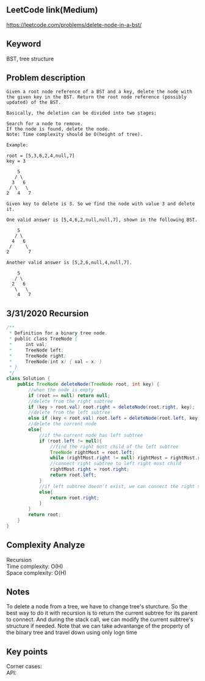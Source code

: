 ## LeetCode link(Medium)
https://leetcode.com/problems/delete-node-in-a-bst/

## Keyword
BST, tree structure

## Problem description
```
Given a root node reference of a BST and a key, delete the node with the given key in the BST. Return the root node reference (possibly updated) of the BST.

Basically, the deletion can be divided into two stages:

Search for a node to remove.
If the node is found, delete the node.
Note: Time complexity should be O(height of tree).

Example:

root = [5,3,6,2,4,null,7]
key = 3

    5
   / \
  3   6
 / \   \
2   4   7

Given key to delete is 3. So we find the node with value 3 and delete it.

One valid answer is [5,4,6,2,null,null,7], shown in the following BST.

    5
   / \
  4   6
 /     \
2       7

Another valid answer is [5,2,6,null,4,null,7].

    5
   / \
  2   6
   \   \
    4   7
```
## 3/31/2020 Recursion

```java
/**
 * Definition for a binary tree node.
 * public class TreeNode {
 *     int val;
 *     TreeNode left;
 *     TreeNode right;
 *     TreeNode(int x) { val = x; }
 * }
 */
class Solution {
    public TreeNode deleteNode(TreeNode root, int key) {
        //when the node is empty
        if (root == null) return null;
        //delete from the right subtree
        if (key > root.val) root.right = deleteNode(root.right, key);
        //delete from the left subtree
        else if (key < root.val) root.left = deleteNode(root.left, key);
        //delete the current node
        else{
            //if the current node has left subtree
            if (root.left != null){
                //find the right most child of the left subtree
                TreeNode rightMost = root.left;
                while (rightMost.right != null) rightMost = rightMost.right;
                //connect right subtree to left right most child
                rightMost.right = root.right;
                return root.left;
            }
            //if left subtree doesn't exist, we can connect the right subtree directly
            else{
                return root.right;
            }
        }
        return root;
    }
}
```

## Complexity Analyze
Recursion\
Time complexity: O(H) \
Space complexity: O(H) 

## Notes
To delete a node from a tree, we have to change tree's sturcture. So the best way to do it with recursion is to return the current subtree for its parent to connect. And during the stack call, we can modify the current subtree's structure if needed. Note that we can take advantange of the property of the binary tree and travel down using only logn time

## Key points
Corner cases: \
API:
